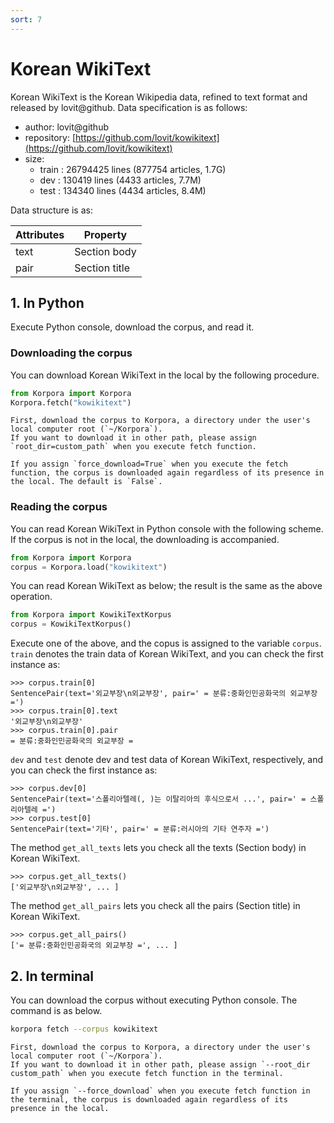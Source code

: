 ```yaml
---
sort: 7
---
```


# Korean WikiText

Korean WikiText is the Korean Wikipedia data, refined to text format and released by lovit@github.
Data specification is as follows:

- author: lovit@github
- repository: [https://github.com/lovit/kowikitext](https://github.com/lovit/kowikitext)
- size:
  - train : 26794425 lines (877754 articles, 1.7G)
  - dev : 130419 lines (4433 articles, 7.7M)
  - test : 134340 lines (4434 articles, 8.4M)

Data structure is as:

|Attributes|Property|
|---|---|
|text|Section body|
|pair|Section title|


## 1. In Python

Execute Python console, download the corpus, and read it.

### Downloading the corpus

You can download Korean WikiText in the local by the following procedure.

```python
from Korpora import Korpora
Korpora.fetch("kowikitext")
```

```note
First, download the corpus to Korpora, a directory under the user's local computer root (`~/Korpora`).
If you want to download it in other path, please assign `root_dir=custom_path` when you execute fetch function.
```

```tip
If you assign `force_download=True` when you execute the fetch function, the corpus is downloaded again regardless of its presence in the local. The default is `False`.
```


### Reading the corpus

You can read Korean WikiText in Python console with the following scheme.
If the corpus is not in the local, the downloading is accompanied.

```python
from Korpora import Korpora
corpus = Korpora.load("kowikitext")
```

You can read Korean WikiText as below;
the result is the same as the above operation.

```python
from Korpora import KowikiTextKorpus
corpus = KowikiTextKorpus()
```

Execute one of the above, and the copus is assigned to the variable `corpus`.
`train` denotes the train data of Korean WikiText, and you can check the first instance as:

```
>>> corpus.train[0]
SentencePair(text='외교부장\n외교부장', pair=' = 분류:중화인민공화국의 외교부장 =')
>>> corpus.train[0].text
'외교부장\n외교부장'
>>> corpus.train[0].pair
= 분류:중화인민공화국의 외교부장 =
```

`dev` and `test` denote dev and test data of Korean WikiText, respectively, and you can check the first instance as:

```
>>> corpus.dev[0]
SentencePair(text='스폴리아텔레(, )는 이탈리아의 후식으로서 ...', pair=' = 스폴리아텔레 =')
>>> corpus.test[0]
SentencePair(text='기타', pair=' = 분류:러시아의 기타 연주자 =')
```

The method `get_all_texts` lets you check all the texts (Section body) in Korean WikiText.

```
>>> corpus.get_all_texts()
['외교부장\n외교부장', ... ]
```

The method `get_all_pairs` lets you check all the pairs (Section title) in Korean WikiText.

```
>>> corpus.get_all_pairs()
['= 분류:중화인민공화국의 외교부장 =', ... ]
```


## 2. In terminal

You can download the corpus without executing Python console.
The command is as below.

```bash
korpora fetch --corpus kowikitext
```

```note
First, download the corpus to Korpora, a directory under the user's local computer root (`~/Korpora`).
If you want to download it in other path, please assign `--root_dir custom_path` when you execute fetch function in the terminal.
```

```tip
If you assign `--force_download` when you execute fetch function in the terminal, the corpus is downloaded again regardless of its presence in the local.
```
